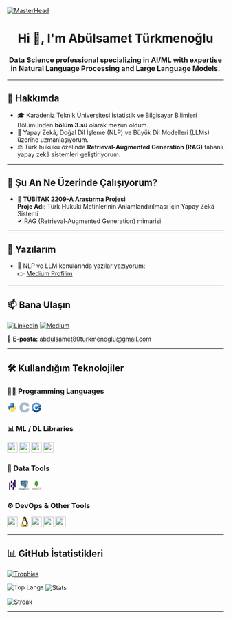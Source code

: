 [![MasterHead](https://dataaspirant.com/wp-content/uploads/2025/04/1-2.png)](https://github.com/AbdulSametTurkmenoglu)

<h1 align="center">Hi 👋, I'm Abülsamet Türkmenoğlu</h1>
<h3 align="center">Data Science professional specializing in AI/ML with expertise in Natural Language Processing and Large Language Models.</h3>

---

## 🚀 Hakkımda

- 🎓 Karadeniz Teknik Üniversitesi İstatistik ve Bilgisayar Bilimleri Bölümünden **bölüm 3.sü** olarak mezun oldum.  
- 🤖 Yapay Zekâ, Doğal Dil İşleme (NLP) ve Büyük Dil Modelleri (LLMs) üzerine uzmanlaşıyorum.  
- ⚖️ Türk hukuku özelinde **Retrieval-Augmented Generation (RAG)** tabanlı yapay zekâ sistemleri geliştiriyorum.

---

## 🧪 Şu An Ne Üzerinde Çalışıyorum?

- 🔭 **TÜBİTAK 2209-A Araştırma Projesi**  
  **Proje Adı**: Türk Hukuki Metinlerinin Anlamlandırılması İçin Yapay Zekâ Sistemi  
  ✔ RAG (Retrieval-Augmented Generation) mimarisi  

---

## 📝 Yazılarım

- 📄 NLP ve LLM konularında yazılar yazıyorum:  
  👉 [Medium Profilim](https://medium.com/@rootsamet.8034)

---

## 📫 Bana Ulaşın

<p align="left">
  <a href="https://linkedin.com/in/sametturkmenoglu" target="_blank">
    <img align="center" src="https://raw.githubusercontent.com/rahuldkjain/github-profile-readme-generator/master/src/images/icons/Social/linked-in-alt.svg" alt="LinkedIn" height="30" width="40" />
  </a>
  <a href="https://medium.com/@rootsamet.8034" target="_blank">
    <img align="center" src="https://raw.githubusercontent.com/rahuldkjain/github-profile-readme-generator/master/src/images/icons/Social/medium.svg" alt="Medium" height="30" width="40" />
  </a>
</p>

📧 **E-posta:** abdulsamet80turkmenoglu@gmail.com

---

## 🛠️ Kullandığım Teknolojiler

### 🧑‍💻 Programming Languages
<p>
  <img src="https://raw.githubusercontent.com/devicons/devicon/master/icons/python/python-original.svg" width="24" height="24" />
  <img src="https://raw.githubusercontent.com/devicons/devicon/master/icons/c/c-original.svg" width="24" height="24" />
  <img src="https://raw.githubusercontent.com/devicons/devicon/master/icons/cplusplus/cplusplus-original.svg" width="24" height="24" />
</p>

### 📊 ML / DL Libraries
<p>
  <img src="https://www.vectorlogo.zone/logos/pytorch/pytorch-icon.svg" width="24" height="24" />
  <img src="https://www.vectorlogo.zone/logos/tensorflow/tensorflow-icon.svg" width="24" height="24" />
  <img src="https://upload.wikimedia.org/wikipedia/commons/0/05/Scikit_learn_logo_small.svg" width="24" height="24" />
  <img src="https://seaborn.pydata.org/_images/logo-mark-lightbg.svg" width="24" height="24" />
</p>

### 🧪 Data Tools
<p>
  <img src="https://raw.githubusercontent.com/devicons/devicon/2ae2a900d2f041da66e950e4d48052658d850630/icons/pandas/pandas-original.svg" width="24" height="24" />
  <img src="https://raw.githubusercontent.com/devicons/devicon/master/icons/postgresql/postgresql-original-wordmark.svg" width="24" height="24" />
  <img src="https://raw.githubusercontent.com/devicons/devicon/master/icons/mongodb/mongodb-original-wordmark.svg" width="24" height="24" />
</p>

### ⚙️ DevOps & Other Tools
<p>
  <img src="https://www.vectorlogo.zone/logos/git-scm/git-scm-icon.svg" width="24" height="24" />
  <img src="https://raw.githubusercontent.com/devicons/devicon/master/icons/linux/linux-original.svg" width="24" height="24" />
  <img src="https://www.vectorlogo.zone/logos/docker/docker-icon.svg" width="24" height="24" />
  <img src="https://www.vectorlogo.zone/logos/opencv/opencv-icon.svg" width="24" height="24" />
  <img src="https://www.vectorlogo.zone/logos/figma/figma-icon.svg" width="24" height="24" />
</p>

---
## 📊 GitHub İstatistikleri

<p align="left">
  <a href="https://github.com/ryo-ma/github-profile-trophy">
    <img src="https://github-profile-trophy.vercel.app/?username=abdulsametturkmenoglu&theme=radical" alt="Trophies" />
  </a>
</p>

<p>
  <img align="left" src="https://github-readme-stats.vercel.app/api/top-langs?username=abdulsametturkmenoglu&show_icons=true&locale=en&layout=compact" alt="Top Langs" />
</p>

<p>&nbsp;<img align="center" src="https://github-readme-stats.vercel.app/api?username=abdulsametturkmenoglu&show_icons=true&locale=en" alt="Stats" /></p>

<p><img align="center" src="https://github-readme-streak-stats.herokuapp.com/?user=abdulsametturkmenoglu&theme=dark" alt="Streak" /></p>

---



